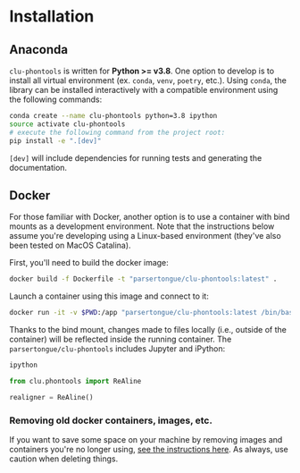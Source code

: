 # Installation

## Anaconda

`clu-phontools` is written for **Python >= v3.8**.  One option to develop is to install all virtual environment (ex. `conda`, `venv`, `poetry`, etc.).  Using `conda`, the library can be installed interactively with a compatible environment using the following commands:

```bash
conda create --name clu-phontools python=3.8 ipython
source activate clu-phontools
# execute the following command from the project root:
pip install -e ".[dev]"
```

`[dev]` will include dependencies for running tests and generating the documentation.


## Docker

For those familiar with Docker, another option is to use a container with bind mounts as a development environment.  Note that the instructions below assume you're developing using a Linux-based environment (they've also been tested on MacOS Catalina).

First, you'll need to build the docker image:

```bash
docker build -f Dockerfile -t "parsertongue/clu-phontools:latest" .
```

Launch a container using this image and connect to it:

```bash
docker run -it -v $PWD:/app "parsertongue/clu-phontools:latest /bin/bash"
```

Thanks to the bind mount, changes made to files locally (i.e., outside of the container) will be reflected inside the running container.  The `parsertongue/clu-phontools` includes Jupyter and iPython:

```bash
ipython
```

```python
from clu.phontools import ReAline

realigner = ReAline()
```

<!-- #### Running the example notebooks

Jupyter is configured to run on port 9999, so you'll need a port mapping to access the notebook server:

```bash
docker run --rm -it \
  -p 7777:9999 \
  parsertongue/clu-phontools:latest
```

Open [localhost:7777](http://localhost:7777) and navigate to `notebooks` to view the notebooks.
-->

### Removing old docker containers, images, etc.

If you want to save some space on your machine by removing images and containers you're no longer using, [see the instructions here](https://docs.docker.com/config/pruning/).  As always, use caution when deleting things.
